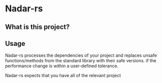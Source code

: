 # Nadar-rs

## What is this project?



## Usage



Nadar-rs processes the dependencies of your project and replaces unsafe functions/methods from the standard library with their safe versions.  if the performance change is within a user-defined tolerance.

Nadar-rs expects that you have all of the relevant project 